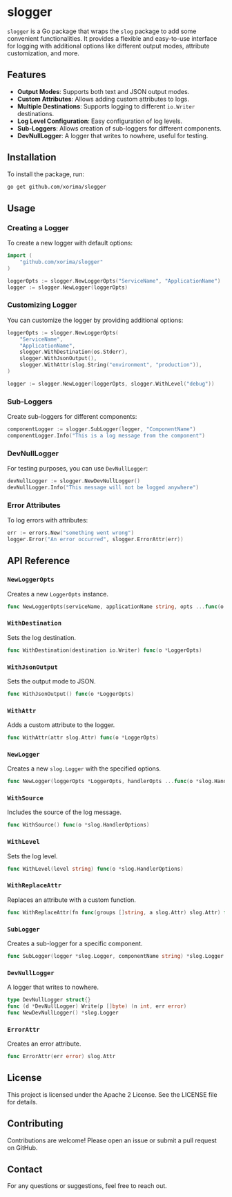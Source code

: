 # slogger

`slogger` is a Go package that wraps the `slog` package to add some convenient functionalities. It provides a flexible and easy-to-use interface for logging with additional options like different output modes, attribute customization, and more.

## Features

- **Output Modes**: Supports both text and JSON output modes.
- **Custom Attributes**: Allows adding custom attributes to logs.
- **Multiple Destinations**: Supports logging to different `io.Writer` destinations.
- **Log Level Configuration**: Easy configuration of log levels.
- **Sub-Loggers**: Allows creation of sub-loggers for different components.
- **DevNullLogger**: A logger that writes to nowhere, useful for testing.

## Installation

To install the package, run:

```sh
go get github.com/xorima/slogger
```

## Usage

### Creating a Logger

To create a new logger with default options:

```go
import (
    "github.com/xorima/slogger"
)

loggerOpts := slogger.NewLoggerOpts("ServiceName", "ApplicationName")
logger := slogger.NewLogger(loggerOpts)
```

### Customizing Logger

You can customize the logger by providing additional options:

```go
loggerOpts := slogger.NewLoggerOpts(
    "ServiceName",
    "ApplicationName",
    slogger.WithDestination(os.Stderr),
    slogger.WithJsonOutput(),
    slogger.WithAttr(slog.String("environment", "production")),
)

logger := slogger.NewLogger(loggerOpts, slogger.WithLevel("debug"))
```

### Sub-Loggers

Create sub-loggers for different components:

```go
componentLogger := slogger.SubLogger(logger, "ComponentName")
componentLogger.Info("This is a log message from the component")
```

### DevNullLogger

For testing purposes, you can use `DevNullLogger`:

```go
devNullLogger := slogger.NewDevNullLogger()
devNullLogger.Info("This message will not be logged anywhere")
```

### Error Attributes

To log errors with attributes:

```go
err := errors.New("something went wrong")
logger.Error("An error occurred", slogger.ErrorAttr(err))
```

## API Reference

### `NewLoggerOpts`

Creates a new `LoggerOpts` instance.

```go
func NewLoggerOpts(serviceName, applicationName string, opts ...func(o *LoggerOpts)) *LoggerOpts
```

### `WithDestination`

Sets the log destination.

```go
func WithDestination(destination io.Writer) func(o *LoggerOpts)
```

### `WithJsonOutput`

Sets the output mode to JSON.

```go
func WithJsonOutput() func(o *LoggerOpts)
```

### `WithAttr`

Adds a custom attribute to the logger.

```go
func WithAttr(attr slog.Attr) func(o *LoggerOpts)
```

### `NewLogger`

Creates a new `slog.Logger` with the specified options.

```go
func NewLogger(loggerOpts *LoggerOpts, handlerOpts ...func(o *slog.HandlerOptions)) *slog.Logger
```

### `WithSource`

Includes the source of the log message.

```go
func WithSource() func(o *slog.HandlerOptions)
```

### `WithLevel`

Sets the log level.

```go
func WithLevel(level string) func(o *slog.HandlerOptions)
```

### `WithReplaceAttr`

Replaces an attribute with a custom function.

```go
func WithReplaceAttr(fn func(groups []string, a slog.Attr) slog.Attr) func(o *slog.HandlerOptions)
```

### `SubLogger`

Creates a sub-logger for a specific component.

```go
func SubLogger(logger *slog.Logger, componentName string) *slog.Logger
```

### `DevNullLogger`

A logger that writes to nowhere.

```go
type DevNullLogger struct{}
func (d *DevNullLogger) Write(p []byte) (n int, err error)
func NewDevNullLogger() *slog.Logger
```

### `ErrorAttr`

Creates an error attribute.

```go
func ErrorAttr(err error) slog.Attr
```

## License

This project is licensed under the Apache 2 License. See the LICENSE file for details.

## Contributing

Contributions are welcome! Please open an issue or submit a pull request on GitHub.

## Contact

For any questions or suggestions, feel free to reach out.
